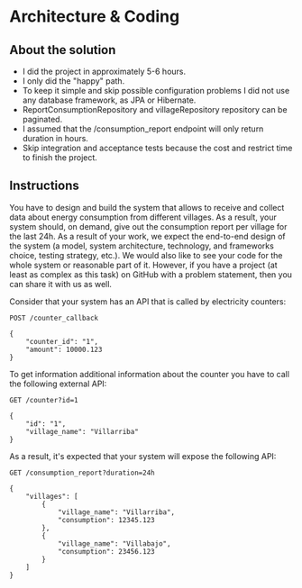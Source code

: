 # Architecture & Coding

## About the solution

- I did the project in approximately 5-6 hours.
- I only did the "happy" path.
- To keep it simple and skip possible configuration problems I did not use any database framework, as JPA or Hibernate.
- ReportConsumptionRepository and villageRepository repository can be paginated.
- I assumed that the /consumption_report endpoint will only return duration in hours.
- Skip integration and acceptance tests because the cost and restrict time to finish the project.

## Instructions
You have to design and build the system that allows to receive and collect data about energy consumption from different 
villages. As a result, your system should, on demand, give out the consumption report per village for the last 24h. As 
a result of your work, we expect the end-to-end design of the system (a model, system architecture, technology, and 
frameworks choice, testing strategy, etc.). We would also like to see your code for the whole system or reasonable part 
of it. However, if you have a project (at least as complex as this task) on GitHub with a problem statement, then you 
can share it with us as well.

Consider that your system has an API that is called by electricity counters:

`POST /counter_callback`
```
{
    "counter_id": "1",
    "amount": 10000.123
}
```

To get information additional information about the counter you have to call the following external API:

`GET /counter?id=1`
```
{
    "id": "1",
    "village_name": "Villarriba"
}
```

As a result, it's expected that your system will expose the following API:

`GET /consumption_report?duration=24h`
```
{
    "villages": [
        {
            "village_name": "Villarriba",
            "consumption": 12345.123
        },
        {
            "village_name": "Villabajo",
            "consumption": 23456.123
        }
    ]
}    
```